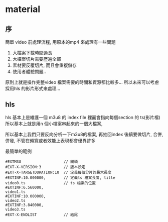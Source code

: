 material 
===

序
---
簡單 video 前處理流程, 用原本的mp4 來處理有一些問題
1. 大檔案下載時間過長
2. 大檔案切片需要歷遍全部
3. 素材要反覆切片, 而且會重複儲存
4. 使用者體驗問題.. 

原則上就是操作完整video 檔案需要的時間和資源都比較多...
所以未來可以考慮採用hls 的影片形式來處理...

hls
---

hls 基本上是維護一個 m3u8 的 index file
裡面會指向每個section 的 ts(影片檔) 
所以基本上就是用n 個小檔案串起來的一個大檔案, 

所以基本上我們只要反向分析一下m3u8的檔案, 再抽回index
後續要做切片, 合併, 併發, 不管在頻寬或者效能上表現都會優異許多

最簡單的範例
```
#EXTM3U                   // 開頭
#EXT-X-VERSION:3          // 版本設定
#EXT-X-TARGETDURATION:10  // 定義每個分片的最大長度
#EXTINF:10.000000,        // 定義ts 檔案長度, title
video0.ts                 // ts 檔案的位置
#EXTINF:6.560000,
video1.ts
#EXTINF:10.000000,
video2.ts
#EXTINF:3.840000,
video3.ts
#EXT-X-ENDLIST            // 結尾
```

